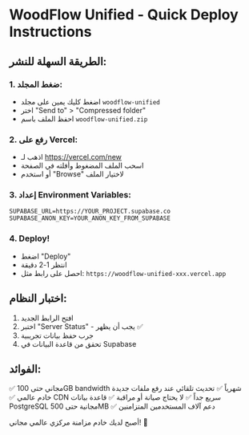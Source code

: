 # WoodFlow Unified - Quick Deploy Instructions

## الطريقة السهلة للنشر:

### 1. ضغط المجلد:
- اضغط كليك يمين على مجلد `woodflow-unified`
- اختر "Send to" > "Compressed folder"
- احفظ الملف باسم `woodflow-unified.zip`

### 2. رفع على Vercel:
- اذهب لـ https://vercel.com/new
- اسحب الملف المضغوط وأفلته في الصفحة
- أو استخدم "Browse" لاختيار الملف

### 3. إعداد Environment Variables:
```env
SUPABASE_URL=https://YOUR_PROJECT.supabase.co
SUPABASE_ANON_KEY=YOUR_ANON_KEY_FROM_SUPABASE
```

### 4. Deploy!
- اضغط "Deploy"
- انتظر 1-2 دقيقة
- احصل على رابط مثل: `https://woodflow-unified-xxx.vercel.app`

## اختبار النظام:
1. افتح الرابط الجديد
2. اختبر "Server Status" - يجب أن يظهر ✅
3. جرب حفظ بيانات تجريبية
4. تحقق من قاعدة البيانات في Supabase

## الفوائد:
✅ مجاني حتى 100GB bandwidth شهرياً
✅ تحديث تلقائي عند رفع ملفات جديدة  
✅ خادم عالمي CDN سريع جداً
✅ لا يحتاج صيانة أو مراقبة
✅ قاعدة بيانات PostgreSQL مجانية حتى 500MB
✅ دعم آلاف المستخدمين المتزامنين

أصبح لديك خادم مزامنة مركزي عالمي مجاني! 🚀